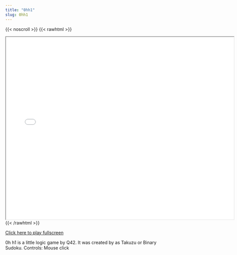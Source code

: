 ```yaml
---
title: "0hh1"
slug: 0hh1
---
```


{{< noscroll >}}
{{< rawhtml >}}
<iframe width="720" height="576" name="iframe" src="/cjs-garchive/0hh1/index.html"></iframe>
{{< /rawhtml >}}

[Click here to play fullscreen](/cjs-garchive/0hh1/index.html)

0h h1 is a little logic game by Q42. It was created by as Takuzu or Binary Sudoku.
Controls: Mouse click
